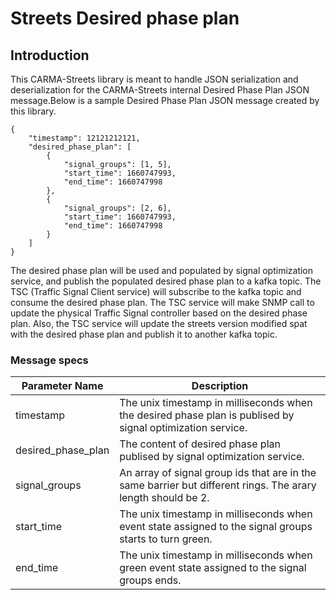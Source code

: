 # Streets Desired phase plan

## Introduction

This CARMA-Streets library is meant to handle JSON serialization and deserialization for the CARMA-Streets internal Desired Phase Plan JSON message.Below is a sample Desired Phase Plan JSON message created by this library.

```
{
	"timestamp": 12121212121,
	"desired_phase_plan": [
        {
            "signal_groups": [1, 5],
            "start_time": 1660747993,
            "end_time": 1660747998
	    },
        {
            "signal_groups": [2, 6],
            "start_time": 1660747993,
            "end_time": 1660747998
	    }
    ]
}
```
The desired phase plan will be used and populated by signal optimization service, and publish the populated desired phase plan to a kafka topic. The TSC (Traffic Signal Client service) will subscribe to the kafka topic and consume the desired phase plan. The TSC service will make SNMP call to update the physical Traffic Signal controller based on the desired phase plan. Also, the TSC service will update the streets version modified spat with the desired phase plan and publish it to another kafka topic.

### Message specs
| Parameter Name | Description |
| -------------- | ----------- |
| timestamp | The unix timestamp in milliseconds when the desired phase plan is publised by signal optimization service.| 
| desired_phase_plan | The content of desired phase plan publised by signal optimization service.|
| signal_groups | An array of signal group ids that are in the same barrier but different rings. The arary length should be 2. |
| start_time | The unix timestamp in milliseconds when event state assigned to the signal groups starts to turn green.  |
| end_time | The unix timestamp in milliseconds when green event state assigned to the signal groups ends. |
